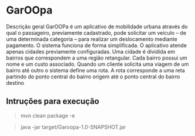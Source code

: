 # GarOOpa
Descrição geral
GarOOPa é um aplicativo de mobilidade urbana através do qual o passageiro, previamente cadastrado, pode solicitar um veículo – de uma determinada categoria – para realizar um deslocamento mediante pagamento.
O sistema funciona de forma simplificada. O aplicativo atende apenas cidades previamente configuradas. Uma cidade é dividida em bairros que correspondem a uma região retangular. Cada bairro possui um nome e um custo associado. Quando um cliente solicita uma viagem de um bairro até outro o sistema define uma rota. A rota corresponde a uma reta partindo do ponto central do bairro origem até o ponto central do bairro destino 

## Intruções para execução

> mvn clean package -e

> java -jar target/Garoopa-1.0-SNAPSHOT.jar
